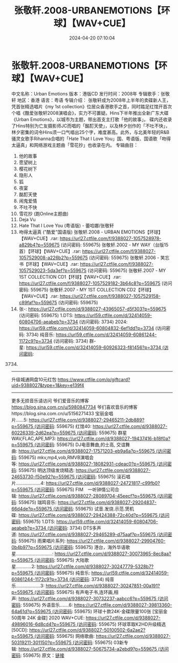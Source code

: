 ﻿---
title: 张敬轩.2008-URBANEMOTIONS【环球】【WAV+CUE】
date: 2024-04-20 07:10:04
categories: WAV车载音乐、镜像
tags: 华语中文
---
# 张敬轩.2008-URBANEMOTIONS【环球】【WAV+CUE】

中文名称：Urban Emotions
版本：港版CD
发行时间：2008年
专辑歌手：张敬轩
地区：香港
语言：粤语
专辑介绍：
张敬轩成为2008年上半年的卖碟新人王，凭首张精选唱片《my 1st
collection》位居众香港歌手之首，同时踏足红馆开首次个唱《酷爱张敬轩2008演唱会》，实力不可置疑。Hins下半年推出全新广东大碟《Urban
Emotions》，以城市为主题，带出首支主打歌「他的故事」。
碟内还收录了Hins特别为亡友摄影师JC而唱的「酩酊天使」，以及林夕创作的「不吐不快」，林夕密集的词令Hins须一口气唱出25个字，难度甚高。此外，与北美年轻的R&B骚灵女歌手Rihanna合唱的「Hate
That I Love You」国、粤语版、国语歌「吻得太逼真」和网络游戏主题曲「雪花抄」也收录在内。
专辑曲目：
1. 他的故事
2. 愿望树上
3. 樱花树下
4. 隐形人
5. 狐
6. 夜宴
7. 酩酊天使
8. 闹鬼爱情
9. 不吐不快
10. 雪花抄 (跑Online主题曲)
11. Deja Vu
12. Hate That I Love You (粤语版) - 蕾哈娜/张敬轩
13. 吻得太逼真 ("酷爱"国语版)
张敬轩.2008 - URBAN EMOTIONS【环球】【WAV+CUE】.rar: https://url27.ctfile.com/f/9388027-1057528978-a829b4?p=559675
(访问密码: 559675)
张敬轩.2002 - MY WAY（台版15首）【环球】【WAV+CUE】.rar: https://url27.ctfile.com/f/9388027-1057529008-a226b2?p=559675
(访问密码: 559675)
张敬轩.2006 - 笑忘书【环球】【WAV+CUE】.rar: https://url27.ctfile.com/f/9388027-1057529023-5da3ef?p=559675
(访问密码: 559675)
张敬轩.2007 - MY 1ST COLLECTION CD1【环球】【WAV+CUE】.rar: https://url27.ctfile.com/f/9388027-1057529182-3b64c8?p=559675
(访问密码: 559675)
张敬轩.2007 - MY 1ST COLLECTION CD2【环球】【WAV+CUE】.rar: https://url27.ctfile.com/f/9388027-1057529158-c89faf?p=559675
(访问密码: 559675)
03. 张-: https://url27.ctfile.com/d/9388027-43965057-d5f303?p=559675
(访问密码: 559675)
1.DTS: https://url59.ctfile.com/d/32414059-60804706-aeabeb?p=3734
(访问密码: 3734)
2024: https://url59.ctfile.com/d/32414059-60804832-6ef1dd?p=3734
(访问密码: 3734)
纯音乐: https://url59.ctfile.com/d/32414059-60861244-1172c9?p=3734
(访问密码: 3734)
群-星: https://url59.ctfile.com/d/32414059-60926323-f81456?p=3734 (访问密码:
3734)
*****************************************************
升级城通网盘10元红包 https://www.ctfile.com/p/giftcard?uid=9388027&type=1&key=e139f4
**************************
更多无损音乐请访问
爷们爱音乐的博客
https://blog.sina.com.cn/u/5980847734
爷们喜欢音乐的博客https://blog.sina.com.cn/u/5156271433
宝丽金唱片......5: https://url27.ctfile.com/d/9388027-29465211-2db889?p=559675 (访问密码:
559675)
红馆40: https://url27.ctfile.com/d/9388027-60226339-2d62ea?p=559675 (访问密码:
559675)
群星WAV,FLAC,APE,MP3: https://url27.ctfile.com/d/9388027-19437416-b18f0a?p=559675 (访问密码:
559675)
DJ电音舞曲,的士高, 交谊舞曲: https://url27.ctfile.com/d/9388027-17571203-eb9a6a?p=559675 (访问密码:
559675)
mkv,mp4,vob,RMVB演唱会等: https://url27.ctfile.com/d/9388027-18082931-cdeac0?p=559675 (访问密码:
559675)
明达顶级发烧精选: https://url27.ctfile.com/d/9388027-24653730-f50e92?p=559675 (访问密码:
559675)
滚石唱片...................4: https://url27.ctfile.com/d/9388027-24721817-c99fb0?p=559675 (访问密码:
559675)
FIM　一听钟情公司合辑: https://url27.ctfile.com/d/9388027-28089704-45eecf?p=559675 (访问密码:
559675)
瑞鸣音乐: https://url27.ctfile.com/d/9388027-29204837-66d4de?p=559675 (访问密码:
559675)
试音.发烧.示范.煲机碟: https://url27.ctfile.com/d/9388027-29424388-72c40d?p=559675 (访问密码:
559675)
1.DTS: https://url59.ctfile.com/d/32414059-60804706-aeabeb?p=3734 (访问密码:
3734)
DTS多声道: https://url27.ctfile.com/d/9388027-29465289-d75aaf?p=559675 (访问密码:
559675)
雨果唱片系列: https://url27.ctfile.com/d/9388027-29904760-0b4b97?p=559675 (访问密码:
559675)
港台，海外华语歌星............................: https://url27.ctfile.com/d/9388027-30073965-8ec8aa?p=559675 (访问密码:
559675)
大陆歌星............2: https://url27.ctfile.com/d/9388027-30247779-5328b7?p=559675 (访问密码:
559675)
纯音乐: https://url59.ctfile.com/d/32414059-60861244-1172c9?p=3734 (访问密码:
3734)
纯音乐...................3: https://url27.ctfile.com/d/9388027-30247851-00a191?p=559675 (访问密码:
559675)
有声电子书,连环画,相声: https://url27.ctfile.com/d/9388027-30732237-aabcc6?p=559675 (访问密码:
559675)
外语音乐.......6: https://url27.ctfile.com/d/9388027-39813360-64a61d?p=559675 (访问密码:
559675)
环球十款24K-金碟限量100张 [宝丽金50周年 24K 金碟] 2020
WAV+CUE: https://url27.ctfile.com/d/9388027-49896016-6d8cd4?p=559675 (访问密码:
559675)
环球萃取K2HD升级精选[50CD]: https://url27.ctfile.com/d/9388027-50100502-6a2ae2?p=559675 (访问密码:
559675)
网络歌曲: https://url27.ctfile.com/d/9388027-50319211-301150?p=559675 (访问密码:
559675)
03新专辑: https://url27.ctfile.com/d/9388027-50675734-a2ebd9?p=559675 (访问密码:
559675)
原文：[链接](https://blog.sina.com.cn/s/blog_1647c7e760103158r.html)